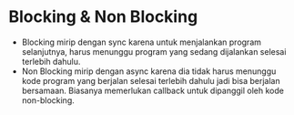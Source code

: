 # Blocking & Non Blocking

- Blocking mirip dengan sync karena untuk menjalankan program selanjutnya, harus menunggu program yang sedang dijalankan selesai terlebih dahulu.
- Non Blocking mirip dengan async karena dia tidak harus menunggu kode program yang berjalan selesai terlebih dahulu jadi bisa berjalan bersamaan. Biasanya memerlukan callback untuk dipanggil oleh kode non-blocking.
